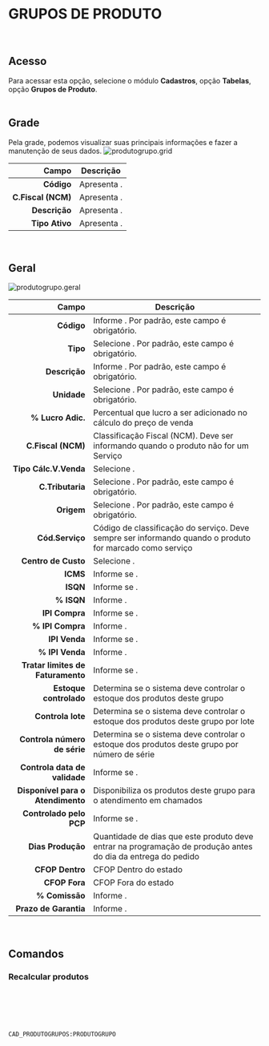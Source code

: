 # GRUPOS DE PRODUTO
<br>

## Acesso
Para acessar esta opção, selecione o módulo **Cadastros**, opção **Tabelas**, opção **Grupos de Produto**.
<br>
<br>

## Grade
Pela grade, podemos visualizar suas principais informações e fazer a manutenção de seus dados.
![produtogrupo.grid](https://raw.githubusercontent.com/netforcews/docs-erp/master/cadastros/imagens/produtogrupo.grid.png)

Campo | Descrição
--:|---
**Código** | Apresenta .
**C.Fiscal (NCM)** | Apresenta .
**Descrição** | Apresenta .
**Tipo Ativo** | Apresenta .
<br>

## Geral
![produtogrupo.geral](https://raw.githubusercontent.com/netforcews/docs-erp/master/cadastros/imagens/produtogrupo.geral.png)

Campo | Descrição
--:|---
**Código** | Informe . Por padrão, este campo é obrigatório.
**Tipo** | Selecione . Por padrão, este campo é obrigatório.
**Descrição** | Informe . Por padrão, este campo é obrigatório.
**Unidade** | Selecione . Por padrão, este campo é obrigatório.
**% Lucro Adic.** | Percentual que lucro a ser adicionado no cálculo do preço de venda
**C.Fiscal (NCM)** | Classificação Fiscal (NCM). Deve ser informando quando o produto não for um Serviço
**Tipo Cálc.V.Venda** | Selecione .
**C.Tributaria** | Selecione . Por padrão, este campo é obrigatório.
**Origem** | Selecione . Por padrão, este campo é obrigatório.
**Cód.Serviço** | Código de classificação do serviço. Deve sempre ser informando quando o produto for marcado como serviço
**Centro de Custo** | Selecione .
**ICMS** | Informe se .
**ISQN** | Informe se .
**% ISQN** | Informe .
**IPI Compra** | Informe se .
**% IPI Compra** | Informe .
**IPI Venda** | Informe se .
**% IPI Venda** | Informe .
**Tratar limites de Faturamento** | Informe se .
**Estoque controlado** | Determina se o sistema deve controlar o estoque dos produtos deste grupo
**Controla lote** | Determina se o sistema deve controlar o estoque dos produtos deste grupo por lote
**Controla número de série** | Determina se o sistema deve controlar o estoque dos produtos deste grupo por número de série
**Controla data de validade** | Informe se .
**Disponível para o Atendimento** | Disponibiliza os produtos deste grupo para o atendimento em chamados
**Controlado pelo PCP** | Informe se .
**Dias Produção** | Quantidade de dias que este produto deve entrar na programação de produção antes do dia da entrega do pedido
**CFOP Dentro** | CFOP Dentro do estado
**CFOP Fora** | CFOP Fora do estado
**% Comissão** | Informe .
**Prazo de Garantia** | Informe .
<br>

## Comandos
### Recalcular produtos
<br>
<br>
<br>
<br>

```CAD_PRODUTOGRUPOS:PRODUTOGRUPO```
